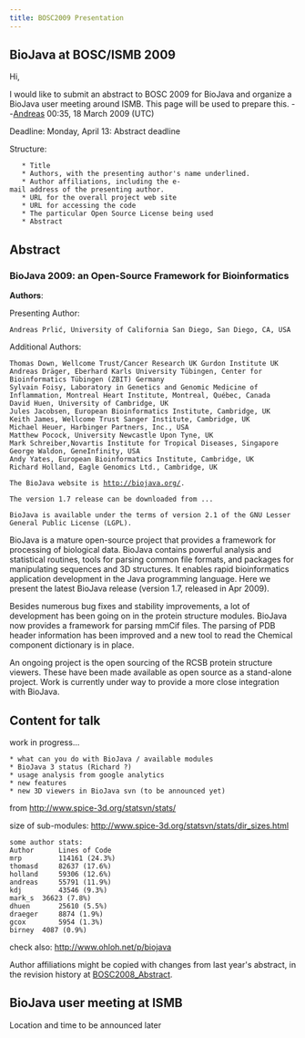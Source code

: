 ```yaml
---
title: BOSC2009 Presentation
---
```


BioJava at BOSC/ISMB 2009
-------------------------

Hi,

I would like to submit an abstract to BOSC 2009 for BioJava and organize
a BioJava user meeting around ISMB. This page will be used to prepare
this. --[Andreas](User:Andreas "wikilink") 00:35, 18 March 2009 (UTC)

Deadline: Monday, April 13: Abstract deadline

Structure:

`   * Title`  
`   * Authors, with the presenting author's name underlined.`  
`   * Author affiliations, including the e-mail address of the presenting author.`  
`   * URL for the overall project web site`  
`   * URL for accessing the code`  
`   * The particular Open Source License being used `  
`   * Abstract`

Abstract
--------

### BioJava 2009: an Open-Source Framework for Bioinformatics

**Authors**:

Presenting Author:

    Andreas Prlić, University of California San Diego, San Diego, CA, USA

Additional Authors:

    Thomas Down, Wellcome Trust/Cancer Research UK Gurdon Institute UK
    Andreas Dräger, Eberhard Karls University Tübingen, Center for Bioinformatics Tübingen (ZBIT) Germany
    Sylvain Foisy, Laboratory in Genetics and Genomic Medicine of Inflammation, Montreal Heart Institute, Montreal, Québec, Canada
    David Huen, University of Cambridge, UK
    Jules Jacobsen, European Bioinformatics Institute, Cambridge, UK
    Keith James, Wellcome Trust Sanger Institute, Cambridge, UK
    Michael Heuer, Harbinger Partners, Inc., USA 
    Matthew Pocock, University Newcastle Upon Tyne, UK
    Mark Schreiber,Novartis Institute for Tropical Diseases, Singapore 
    George Waldon, GeneInfinity, USA 
    Andy Yates, European Bioinformatics Institute, Cambridge, UK
    Richard Holland, Eagle Genomics Ltd., Cambridge, UK

`The BioJava website is `[`http://biojava.org/`](http://biojava.org/)`. `

`The version 1.7 release can be downloaded from ...`

`BioJava is available under the terms of version 2.1 of the GNU Lesser General Public License (LGPL).`

BioJava is a mature open-source project that provides a framework for
processing of biological data. BioJava contains powerful analysis and
statistical routines, tools for parsing common file formats, and
packages for manipulating sequences and 3D structures. It enables rapid
bioinformatics application development in the Java programming language.
Here we present the latest BioJava release (version 1.7, released in Apr
2009).

Besides numerous bug fixes and stability improvements, a lot of
development has been going on in the protein structure modules. BioJava
now provides a framework for parsing mmCif files. The parsing of PDB
header information has been improved and a new tool to read the Chemical
component dictionary is in place.

An ongoing project is the open sourcing of the RCSB protein structure
viewers. These have been made available as open source as a stand-alone
project. Work is currently under way to provide a more close integration
with BioJava.

Content for talk
----------------

work in progress...

`* what can you do with BioJava / available modules`  
`* BioJava 3 status (Richard ?) `  
`* usage analysis from google analytics`  
`* new features`  
`* new 3D viewers in BioJava svn (to be announced yet)`

from
[<http://www.spice-3d.org/statsvn/stats/>](http://www.spice-3d.org/statsvn/stats/)

size of sub-modules:
[<http://www.spice-3d.org/statsvn/stats/dir_sizes.html>](http://www.spice-3d.org/statsvn/stats/dir_sizes.html)

    some author stats:
    Author      Lines of Code
    mrp         114161 (24.3%)
    thomasd     82637 (17.6%)
    holland     59306 (12.6%)
    andreas     55791 (11.9%)
    kdj         43546 (9.3%)
    mark_s  36623 (7.8%)
    dhuen       25610 (5.5%)
    draeger     8874 (1.9%)
    gcox        5954 (1.3%)
    birney  4087 (0.9%)

check also: <http://www.ohloh.net/p/biojava>

Author affiliations might be copied with changes from last year's
abstract, in the revision history at
[BOSC2008\_Abstract](BOSC2008_Abstract "wikilink").

BioJava user meeting at ISMB
----------------------------

Location and time to be announced later
